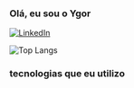 ### Olá, eu sou o Ygor 

[![LinkedIn](https://img.shields.io/badge/LinkedIn-0077B5?style=for-the-badge&logo=linkedin&logoColor=white)](www.linkedin.com/in/ygor-silva-matos)


![Top Langs](https://github-readme-stats.vercel.app/api/top-langs/?username=Ygor-Matos&layout=compact)

### tecnologias que eu utilizo
